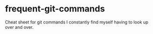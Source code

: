 frequent-git-commands
=====================

Cheat sheet for git commands I constantly find myself having to look up over and over.
